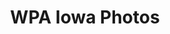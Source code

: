 ---
layout: project
title: WPA Iowa Photos
lead: Michael Cummings
collaborators: 
description: A collection of photographs of WPA projects across Iowa in the 1930s
image: https://digitalcollections.lib.iastate.edu/islandora/object/isu%3AWPA_b7f24i1_1/datastream/JPG/view
alt: Black and white photograph of cabins at Pine Lake State Park
permalink: /projects/wpa.html
---